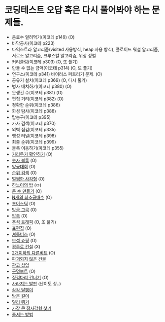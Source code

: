 # 코딩테스트 오답 혹은 다시 풀어봐야 하는 문제들.

- 음료수 얼려먹기(이코테 p149) (O)
- 바닥공사(이코테 p223)
- 다익스트라 알고리즘(visited 사용방식, heap 사용 방식), 플로이드 워셜 알고리즘, 서로소 알고리즘, 크루스칼 알고리즘, 위상 정렬
- 커리큘럼(이코테 p303) (O, 또 풀기)
- 만들 수 없는 금액(이코테 p314) (O, 또 풀기)
- 연구소(이코테 p341) 바이러스 퍼트리기 문제. (O)
- 공유기 설치(이코테 p369) (O, 다시 풀기)
- 병사 배치하기(이코테 p380) (O)
- 못생긴 수(이코테 p381) (O)
- 편집 거리(이코테 p382) (O)
- 정확한 순위(이코테 p386)
- 화성 탐사(이코테 p388)
- 탑승구(이코테 p395)
- 가사 검색(이코테 p370)
- 외벽 점검(이코테 p335)
- 행성 터널(이코테 p398)
- 최종 순위(이코테 p399)
- 블록 이동하기(이코테 p355)
- [거리두기 확인하기](https://school.programmers.co.kr/learn/courses/30/lessons/81302) (O)
- [숫자 블록](https://school.programmers.co.kr/learn/courses/30/lessons/12923?language=javascript) (O)
- [양궁대회](https://school.programmers.co.kr/learn/courses/30/lessons/92342?language=javascript) (O)
- [순위 검색](https://school.programmers.co.kr/learn/courses/30/lessons/72412?language=javascript) (O)
- [멀쩡한 사각형](https://school.programmers.co.kr/learn/courses/30/lessons/62048) (O)
- [하노이의 탑](https://school.programmers.co.kr/learn/courses/30/lessons/12946) (ㅁ)
- [큰 수 만들기](https://school.programmers.co.kr/learn/courses/30/lessons/42883) (O)
- [N개의 최소공배수](https://school.programmers.co.kr/learn/courses/30/lessons/12953?language=javascript) (O)
- [조이스틱](https://school.programmers.co.kr/learn/courses/30/lessons/42860?language=javascript) (O)
- [방금 그곡](https://school.programmers.co.kr/learn/courses/30/lessons/17683?language=javascript) (O)
- [압축](https://school.programmers.co.kr/learn/courses/30/lessons/17684?language=javascript) (O)
- [추석 트래픽](https://school.programmers.co.kr/learn/courses/30/lessons/17676?language=javascript) (O, 또 풀기)
- [표편집](https://school.programmers.co.kr/learn/courses/30/lessons/81303) (O)
- [셔틀버스](https://school.programmers.co.kr/learn/courses/30/lessons/17678?language=javascript) (O)
- [보석 쇼핑](https://school.programmers.co.kr/learn/courses/30/lessons/67258) (O)
- [경주로 건설](https://school.programmers.co.kr/learn/courses/30/lessons/67259?language=javascript) (X)
- [2개이하의 다른비트](https://school.programmers.co.kr/learn/courses/30/lessons/77885?language=javascript) (O)
- [파괴되지 않은 건물](https://school.programmers.co.kr/learn/courses/30/lessons/92344?language=javascript)
- [광고 삽입](https://school.programmers.co.kr/learn/courses/30/lessons/72414?language=javascript)
- [구명보트](https://school.programmers.co.kr/learn/courses/30/lessons/42885/solution_groups?language=javascript) (O)
- [징검다리 건너기](https://school.programmers.co.kr/learn/courses/30/lessons/64062?language=javascript) (O)
- [사라지는 발판](https://school.programmers.co.kr/learn/courses/30/lessons/92345?language=javascript) (난이도 상..)
- [삼각 달팽이](https://school.programmers.co.kr/learn/courses/30/lessons/68645?language=javascript)
- [방문 길이](https://school.programmers.co.kr/learn/courses/30/lessons/49994?language=javascript)
- [멀리 뛰기](https://school.programmers.co.kr/learn/courses/30/lessons/12914?language=javascript)
- [가장 큰 정사각형 찾기](https://school.programmers.co.kr/learn/courses/30/lessons/12905?language=javascript)
- [줄서는 방법](https://school.programmers.co.kr/learn/courses/30/lessons/12936)
